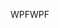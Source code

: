 <span data-ttu-id="06186-101">WPF</span><span class="sxs-lookup"><span data-stu-id="06186-101">WPF</span></span>